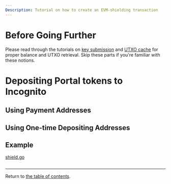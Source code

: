 ```yaml
---
Description: Tutorial on how to create an EVM-shielding transaction
---
```


# Before Going Further

Please read through the tutorials on [key submission](../../accounts/submit_key.md)
and [UTXO cache](../../accounts/utxo_cache.md) for proper balance and UTXO retrieval. Skip these parts if you're familiar
with these notions.

# Depositing Portal tokens to Incognito

## Using Payment Addresses


## Using One-time Depositing Addresses

## Example

[shield.go](../../../code/bridge/evm/shield/shield.go)

```go
```

---
Return to [the table of contents](../../../../README.md).
